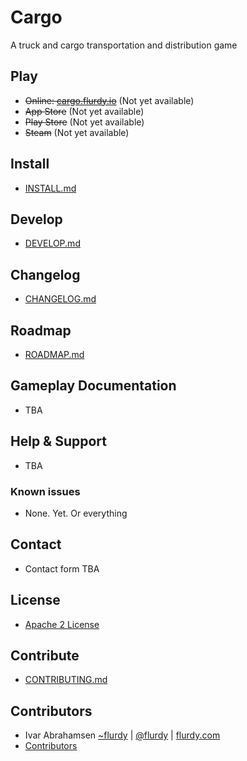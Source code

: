 # Cargo

A truck and cargo transportation and distribution game


## Play

* ~~Online: [cargo.flurdy.io](https://cargo.flurdy.io)~~ (Not yet available)
* ~~App Store~~ (Not yet available)
* ~~Play Store~~ (Not yet available)
* ~~Steam~~ (Not yet available)

## Install

* [INSTALL.md](https://github.com/flurdy/cargo/blob/master/INSTALL.md)

## Develop

* [DEVELOP.md](https://github.com/flurdy/cargo/blob/master/DEVELOP.md)

## Changelog

* [CHANGELOG.md](https://github.com/flurdy/cargo/blob/master/CHANGELOG.md)

## Roadmap

* [ROADMAP.md](https://github.com/flurdy/cargo/blob/master/ROADMAP.md)

## Gameplay Documentation

* TBA

## Help & Support

* TBA

### Known issues

* None. Yet. Or everything

## Contact

* Contact form TBA

## License 

* [Apache 2 License](https://github.com/flurdy/cargo/blob/master/LICENSE) 

## Contribute

* [CONTRIBUTING.md](https://github.com/flurdy/cargo/blog/master/CONTRIBUTING.md)

## Contributors

* Ivar Abrahamsen [~flurdy](https://github.com/flurdy) | [@flurdy](https://twitter.com/flurdy) | [flurdy.com](https://flurdy.com)
* [Contributors](https://github.com/flurdy/cargo/graphs/contributors)